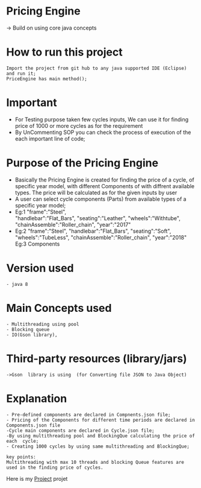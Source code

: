  #  Pricing Engine 
->  Build on using core java concepts
# How to run this project
	
    Import the project from git hub to any java supported IDE (Eclipse) and run it;
    PriceEngine has main method();
 
 # Important
 
 - For Testing purpose taken few cycles inputs, We can use it for finding price of  1000 or more cycles as for the requirement
 - By UnCommenting SOP you can check the process of execution of the each important line of code;
 
# Purpose of the Pricing Engine
 - Basically the Pricing Engine is created for finding the price of a cycle, of     specific year model, with different Components of with diffrent available types.
  The price will be calculated as for the given inputs by user
 - A user can select cycle components (Parts) from available types of a specific year model;
 - Eg:1
        "frame":"Steel",  
        "handlebar":"Flat_Bars",
        "seating":"Leather",
        "wheels":"Withtube",
        "chainAssemble":"Roller_chain",
        "year":"2017"
 - Eg:2
        "frame":"Steel",
        "handlebar":"Flat_Bars",
        "seating":"Soft",
        "wheels":"TubeLess",
        "chainAssemble":"Roller_chain",
        "year":"2018"
    Eg:3 Components
    

# Version used
    - java 8
# Main Concepts used
    - Multithreading using pool
    - Blocking queue
    - IO(Gson library),
    
# Third-party resources (library/jars)
    ->Gson  library is using  (for Converting file JSON to Java Object)

# Explanation 

    - Pre-defined components are declared in Compnents.json file;
    - Pricing of the Components for different time periods are declared in Components.json file
    -Cycle main components are declared in Cycle.json file;
    -By using multithreading pool and BlockingQue calculating the price of each  cycle;
    - Creating 1000 cycles by using same multithreading and BlockingQue;
    
    key points:
    Multithreading with max 10 threads and blocking Queue features are used in the finding price of cycles.
    
    




Here is my  [Project](http:google.com) projet


